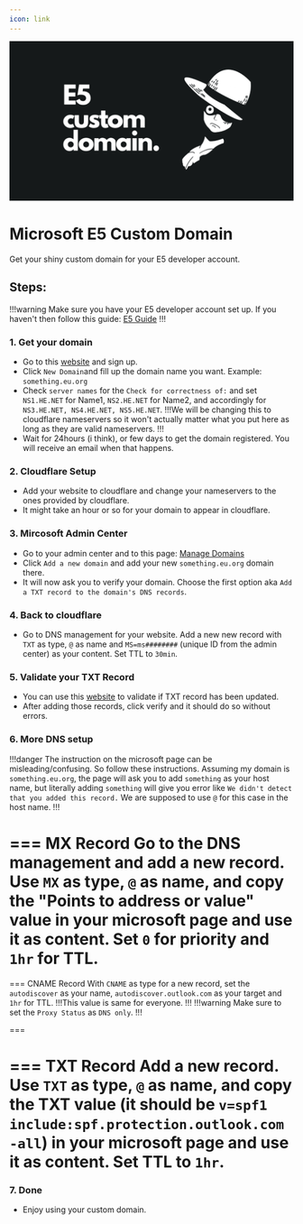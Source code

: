 ```yaml
---
icon: link
---
```

![](../static/e5custom.png)

# Microsoft E5 Custom Domain
Get your shiny custom domain for your E5 developer account.

## Steps:

!!!warning Make sure you have your E5 developer account set up.
If you haven't then follow this guide: [E5 Guide](https://rentry.co/E5Register)
!!!

### 1. Get your domain
- Go to this [website](https://nic.eu.org/arf/en/login/) and sign up.
- Click `New Domain`and fill up the domain name you want. Example: `something.eu.org`
- Check `server names` for the `Check for correctness of:` and set `NS1.HE.NET` for Name1, `NS2.HE.NET` for Name2, and accordingly for `NS3.HE.NET, NS4.HE.NET, NS5.HE.NET`. 
!!!We will be changing this to cloudflare nameservers so it won't actually matter what you put here as long as they are valid nameservers.
!!!
- Wait for 24hours (i think), or few days to get the domain registered. You will receive an email when that happens.


### 2. Cloudflare Setup
- Add your website to cloudflare and change your nameservers to the ones provided by cloudflare.
- It might take an hour or so for your domain to appear in cloudflare.

### 3. Mircosoft Admin Center
- Go to your admin center and to this page: [Manage Domains](https://admin.microsoft.com/Adminportal/Home#/Domains)
- Click `Add a new domain` and add your new `something.eu.org` domain there.
- It will now ask you to verify your domain. Choose the first option aka `Add a TXT record to the domain's DNS records`.

### 4. Back to cloudflare
- Go to DNS management for your website. Add a new new record with `TXT` as type, `@` as name and `MS=ms########` (unique ID from the admin center) as your content. Set TTL to `30min`.

### 5. Validate your TXT Record
- You can use this [website](https://www.kitterman.com/spf/validate.html?) to validate if TXT record has been updated.
- After adding those records, click verify and it should do so without errors.

### 6. More DNS setup

!!!danger The instruction on the microsoft page can be misleading/confusing. So follow these instructions.
Assuming my domain is `something.eu.org`, the page will ask you to add `something` as your host name, but literally adding `something`   will give you error like `We didn't detect that you added this record.` We are supposed to use `@` for this case in the host name.
!!!

=== MX Record
Go to the DNS management and add a new record. Use `MX` as type, `@` as name, and copy the "Points to address or value" value in your microsoft page and use it as content. Set `0` for priority and `1hr` for TTL.
===

=== CNAME Record
With `CNAME` as type for a new record, set the `autodiscover` as your name, `autodiscover.outlook.com` as your target and `1hr` for TTL. 
!!!This value is same for everyone.
!!!
!!!warning Make sure to set the `Proxy Status` as `DNS only`.
!!!

===

=== TXT Record
Add a new record. Use `TXT` as type, `@` as name, and copy the TXT value  (it should be `v=spf1 include:spf.protection.outlook.com -all`) in your microsoft page and use it as content. Set TTL to `1hr`.
===

### 7. Done
- Enjoy using your custom domain.
